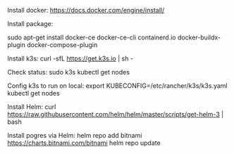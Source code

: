Install docker: https://docs.docker.com/engine/install/

Install package:

sudo apt-get install docker-ce docker-ce-cli containerd.io docker-buildx-plugin docker-compose-plugin

Install k3s:
curl -sfL https://get.k3s.io | sh -

Check status:
sudo k3s kubectl get nodes

Config k3s to run on local:
export KUBECONFIG=/etc/rancher/k3s/k3s.yaml
kubectl get nodes

Install Helm:
curl https://raw.githubusercontent.com/helm/helm/master/scripts/get-helm-3 | bash

Install pogres via Helm:
helm repo add bitnami https://charts.bitnami.com/bitnami
helm repo update



